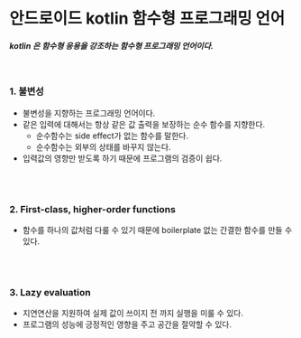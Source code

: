 # 안드로이드 kotlin 함수형 프로그래밍 언어
#### *kotlin 은 함수형 응용을 강조하는 함수형 프로그래밍 언어이다.*
<br>

### 1. **불변성**
* 불변성을 지향하는 프로그래밍 언어이다. 
* 같은 입력에 대해서는 항상 같은 값 출력을 보장하는 순수 함수를 지향한다. 
  * 순수함수는 side effect가 없는 함수를 말한다.
  * 순수함수는 외부의 상태를 바꾸지 않는다.
* 입력값의 영향만 받도록 하기 때문에 프로그램의 검증이 쉽다.

<br><br>

### 2. **First-class, higher-order functions**
* 함수를 하나의 값처럼 다룰 수 있기 때문에 boilerplate 없는 간결한 함수를 만들 수 있다. 

<br><br>

### 3. **Lazy evaluation**
* 지연연산을 지원하여 실제 값이 쓰이지 전 까지 실행을 미룰 수 있다. 
* 프로그램의 성능에 긍정적인 영향을 주고 공간을 절약할 수 있다. 
